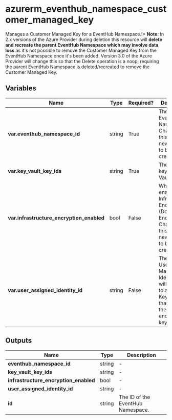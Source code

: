 # azurerm_eventhub_namespace_customer_managed_key

Manages a Customer Managed Key for a EventHub Namespace.!> **Note:** In 2.x versions of the Azure Provider during deletion this resource will **delete and recreate the parent EventHub Namespace which may involve data loss** as it's not possible to remove the Customer Managed Key from the EventHub Namespace once it's been added. Version 3.0 of the Azure Provider will change this so that the Delete operation is a noop, requiring the parent EventHub Namespace is deleted/recreated to remove the Customer Managed Key.

## Variables

| Name | Type | Required? |  Description |
| ---- | ---- | --------- |  ----------- |
| **var.eventhub_namespace_id** | string | True | The ID of the EventHub Namespace. Changing this forces a new resource to be created. | 
| **var.key_vault_key_ids** | string | True | The list of keys of Key Vault. | 
| **var.infrastructure_encryption_enabled** | bool | False | Whether to enable Infrastructure Encryption (Double Encryption). Changing this forces a new resource to be created. | 
| **var.user_assigned_identity_id** | string | False | The ID of a User Managed Identity that will be used to access Key Vaults that contain the encryption keys. | 



## Outputs

| Name | Type | Description |
| ---- | ---- | --------- | 
| **eventhub_namespace_id** | string  | - | 
| **key_vault_key_ids** | string  | - | 
| **infrastructure_encryption_enabled** | bool  | - | 
| **user_assigned_identity_id** | string  | - | 
| **id** | string  | The ID of the EventHub Namespace. | 
